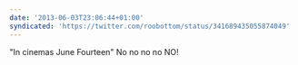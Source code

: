 ```yaml
---
date: '2013-06-03T23:06:44+01:00'
syndicated: 'https://twitter.com/roobottom/status/341689435055874049'
---
```

"In cinemas June Fourteen" No no no no NO!
